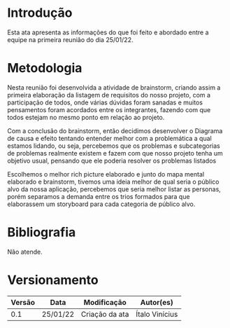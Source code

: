 # Introdução

Esta ata apresenta as informações do que foi feito e abordado entre a equipe na primeira reunião do dia 25/01/22.

# Metodologia

Nesta reunião foi desenvolvida a atividade de brainstorm, criando assim a primeira elaboração da listagem de requisitos do nosso projeto, com a participação de todos, onde várias dúvidas foram sanadas e muitos pensamentos foram acordados entre os integrantes, fazendo com que todos estejam no mesmo ponto em relação ao projeto.

Com a conclusão do brainstorm, então decidimos desenvolver o Diagrama de causa e efeito tentando entender melhor com a problemática a qual estamos lidando, ou seja, percebemos que os problemas e subcategorias de problemas realmente existem e fazem com que nosso projeto tenha um objetivo usual, pensando que ele poderia resolver os problemas listados

Escolhemos o melhor rich picture elaborado e junto do mapa mental elaborado e brainstorm, tivemos uma ideia melhor de qual seria o público alvo da nossa aplicação, percebemos que seria melhor listar as personas, porém separamos a demanda entre os trios formados para que elaborassem um storyboard para cada categoria de público alvo.

# Bibliografia

Não atende.

# Versionamento

Versão | Data | Modificação | Autor(es) |
|--|--|--|--|
|0.1|25/01/22|Criação da ata|Ítalo Vinícius|
